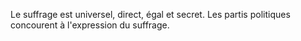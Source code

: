 Le suffrage est universel, direct, égal et secret. Les partis politiques concourent à l'expression du suffrage.